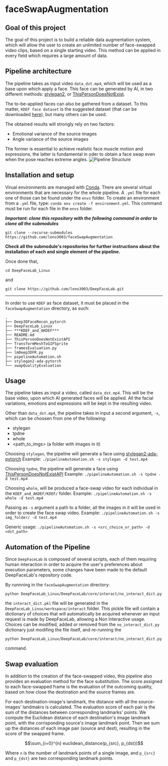 # faceSwapAugmentation
## Goal of this project
The goal of this project is to build a reliable data augmentation system,
which will allow the user to create an unlimited number of face-swapped video clips, based on
a single starting video.
This method can be applied in every field which requires a large
amount of data.

## Pipeline architecture
The pipeline takes as input video `data_dst.mp4`, which will be used as
a base upon which apply a face. This face can be generated by AI, in
two different methods: [stylegan2](https://github.com/NVlabs/stylegan2-ada-pytorch/), or [ThisPersonDoesNotExist](https://this-person-does-not-exist.com/it).

The to-be-applied faces can also be gathered from a dataset. To this
matter, `KDEF face dataset` is the suggested dataset (that can be downloaded [here](https://www.kdef.se/home/aboutKDEF.html)), but many others can be used.

The obtained results will strongly rely on two factors:
- Emotional variance of the source images
- Angle variance of the source images

The former is essential to achieve realistic face muscle motion and
expressions, the latter is fundamental in oder to obtain a face swap
even when the pose reaches extreme angles.
![Pipeline Structure](mdimgs/PipelineStructure.drawio.png "Pipeline
Structure")

## Installation and setup
Virual environments are managed with 
[Conda](https://docs.conda.io/projects/conda/en/latest/user-guide/install/).
There are several virtual environments that are necessary for the
whole pipeline. A `.yml` file for each one of those can be found under the
`envs` folder.
To create an environment from a `.yml` file, type:
`conda env create -f environment.yml`. This command must be run for
each file in the `envs` folder.

***Important: clone this repository with the following command in
order to clone all the submodules***
```
git clone --recurse-submodules https://github.com/leno3003/faceSwapAugmentation

```
**Check all the submodule's repositories for further instructions
about the installation of each and single element of the pipeline.**

Once done that, 
```
cd DeepFaceLab_Linux
```
and
```
git clone https://github.com/leno3003/DeepFaceLab.git
```
---
In order to use `KDEF` as face dataset, it must be placed in the
`faceSwapAugmentation` directory, as such:
```
.
├── Deep3DFaceRecon_pytorch
├── DeepFaceLab_Linux
├── ***KDEF_and_AKDEF***
├── README.md
├── ThisPersonDoesNotExistAPI
├── TransformMeshToGIFSprite
├── framesEvaluation.py
├── lmDeep3DFR.py
├── pipelineAutomation.sh
├── stylegan2-ada-pytorch
└── swapQualityEvaluation

```
## Usage

The pipeline takes as input a video, called `data_dst.mp4`. This will
be the base video, upon which AI generated faces will be applied. All
the facial variations, emotions and expressions will be kept in the
resulting video. 

Other than `data_dst.mp4`, the pipeline takes in
input a second argument, `-s`, which can be choosen from one of the
following:
- stylegan
- tpdne
- whole
- <path_to_imgs> (a folder with images in it)

Choosing `stylegan`, the pipeline will generate a face using
[stylegan2-ada-pytorch](https://github.com/NVlabs/stylegan2-ada-pytorch/)
Example:
`./pipelineAutomation.sh -s stylegan -d test.mp4`

Choosing `tpdne`, the pipeline will generate a face using
[ThisPersonDoesNotExistAPI](https://github.com/David-Lor/ThisPersonDoesNotExistAPI)
Example:
`./pipelineAutomation.sh -s tpdne -d test.mp4`

Choosing `whole`, will be produced a face-swap video for each
individual in the `KDEF_and_AKDEF/KDEF/` folder.
Example:
`./pipelineAutomation.sh -s whole -d test.mp4`

Passing as `-s` argument a path to a folder, all the images in it will
be used in order to create the face swap video.
Example:
`./pipelineAutomation.sh -s img_folder/ -d test.mp4`

Generic usage:
`./pipelineAutomation.sh -s <src_choice_or_path> -d <dst_path>`

## Automation of the Pipeline

Since `DeepFaceLab` is composed of several scripts, each of them
requiring human interaction in order to acquire the user's preferences about execution
parameters, some changes have been made to the default
DeepFaceLab's repository code.

By runnning in the `faceSwapAugmentation` directory:
```
python DeepFaceLab_Linux/DeepFaceLab/core/interact/no_interact_dict.py
```
the `interact_dict.pkl` file will be generated in the
`DeepFaceLab_Linux/workspace/interact` folder. This pickle file will
contain a dictionary of choices that will automatically be acquired
whenever an input request is made by DeepFaceLab, allowing a Non
Interactive usage. Choices can be modified, added or removed from the
`no_interact_dict.py` dictionary just modifing the file itself, and
re-running the 
```
python DeepFaceLab_Linux/DeepFaceLab/core/interact/no_interact_dict.py
```
command.
## Swap evaluation

In addition to the creation of the face-swapped video, this pipeline
also provides an evaluation method for the face substitution.
The score assigned to each face-swapped frame is the evaluation of the
outcoming quality, based on how close the destination and the source
frames are.

For each destination-image's landmark, the distance with all the
source-images' landmakrs is calculated. The evaluation score of each
pair is the sum of the distances between corresponding landmarks'
points. We compute the Euclidean distance of each destination's image
landmark point, with the corrisponding source's image landmark point.
Then we sum up the distances of each image pair (source and dest), 
resulting in the score of the swapped frame.
```math
\sum_{i=0}^{n} euclidean_distance(p_{src}, p_{dst})
```

Where `n` is the number of landmark points of a single image, and
`p_{src}` and `p_{dst}` are two corresponding landmark points.
